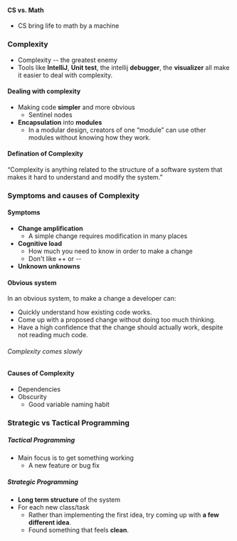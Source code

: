 #### CS vs. Math

* CS bring life to math by a machine

### Complexity

* Complexity -- the greatest enemy
* Tools like **IntelliJ**, **Unit test**, the intellij **debugger**, the **visualizer** all make it easier to deal with complexity.

#### Dealing with complexity

* Making code **simpler** and more obvious
  * Sentinel nodes
* **Encapsulation** into **modules**
  * In a modular design, creators of one “module” can use other modules without knowing how they work.

#### Defination of Complexity

“Complexity is anything related to the structure of a software system that makes it hard to understand and modify the system.”



### Symptoms and causes of Complexity

#### Symptoms

* **Change amplification**
  * A simple change requires modification in many places
* **Cognitive load**
  * How much you need to know in order to make a change
  * Don't like ++ or --
* **Unknown unknowns**

#### Obvious system

In an obvious system, to make a change a developer can:

* Quickly understand how existing code works.
* Come up with a proposed change without doing too much thinking.
* Have a high confidence that the change should actually work, despite not reading much code.

###### Complexity comes slowly

#### Causes of Complexity

* Dependencies
* Obscurity
  * Good variable naming habit



### Strategic vs Tactical Programming

##### Tactical Programming

* Main focus is to get something working
  * A new feature or bug fix

##### Strategic Programming

* **Long term structure** of the system
* For each new class/task
  * Rather than implementing the first idea, try coming up with **a few different idea**.
  * Found something that feels **clean**.